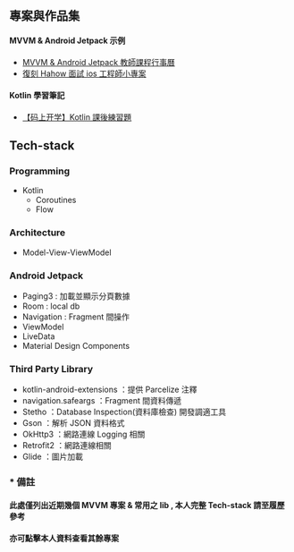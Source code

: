## 專案與作品集


#### MVVM & Android Jetpack 示例

* [MVVM & Android Jetpack 教師課程行事曆](https://github.com/azrael8576/amazingtalker-recruit-android)
* [復刻 Hahow 面試 ios 工程師小專案](https://github.com/azrael8576/hahow-recruit-android)

#### Kotlin 學習筆記
* [【码上开学】Kotlin 課後練習題](https://github.com/azrael8576/KaixueioKotlinExercise)

## Tech-stack

### Programming
* Kotlin
	* Coroutines
	* Flow

### Architecture
* Model-View-ViewModel

### Android Jetpack
* Paging3 : 加載並顯示分頁數據
* Room : local db
* Navigation : Fragment 間操作
* ViewModel
* LiveData
* Material Design Components

### Third Party Library
* kotlin-android-extensions ：提供 Parcelize 注釋
* navigation.safeargs ：Fragment 間資料傳遞
* Stetho ：Database Inspection(資料庫檢查) 開發調適工具
* Gson ：解析 JSON 資料格式
* OkHttp3 ：網路連線 Logging 相關
* Retrofit2 ：網路連線相關
* Glide ：圖片加載


### * 備註
#### 此處僅列出近期幾個 MVVM 專案 & 常用之 lib , 本人完整 Tech-stack 請至履歷參考
#### 亦可點擊本人資料查看其餘專案

